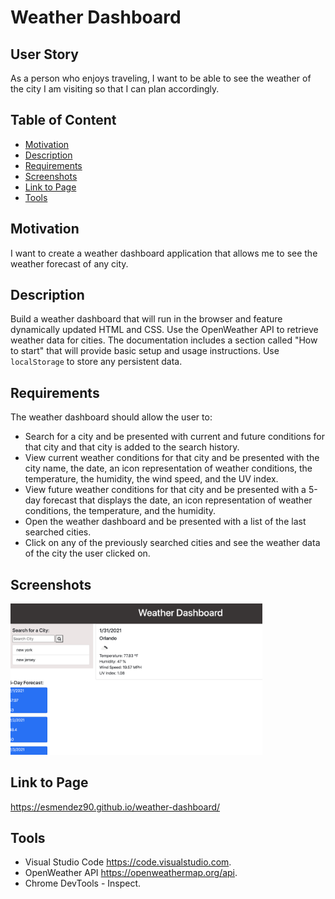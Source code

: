 # Weather Dashboard

## User Story

As a person who enjoys traveling, I want to be able to see the weather of the city I am visiting so that I can plan accordingly. 

## Table of Content

* [Motivation](#motivation)
* [Description](#description)
* [Requirements](#requirements)
* [Screenshots](#screenshots)
* [Link to Page](#link-to-page)
* [Tools](#tools)

## Motivation

I want to create a weather dashboard application that allows me to see the weather forecast of any city. 

## Description

Build a weather dashboard that will run in the browser and feature dynamically updated HTML and CSS. Use the OpenWeather API to retrieve weather data for cities. The documentation includes a section called "How to start" that will provide basic setup and usage instructions. Use `localStorage` to store any persistent data.

## Requirements 

The weather dashboard should allow the user to:

* Search for a city and be presented with current and future conditions for that city and that city is added to the search history.
* View current weather conditions for that city and be presented with the city name, the date, an icon representation of weather conditions, the temperature, the humidity, the wind speed, and the UV index.
* View future weather conditions for that city and be presented with a 5-day forecast that displays the date, an icon representation of weather conditions, the temperature, and the humidity.
* Open the weather dashboard and be presented with a list of the last searched cities.
* Click on any of the previously searched cities and see the weather data of the city the user clicked on.

## Screenshots

<img src="assets/images/weather-dashboard.png" alt="Weather dashboard" width="80%" height="75%">

## Link to Page

<https://esmendez90.github.io/weather-dashboard/>

## Tools

* Visual Studio Code <https://code.visualstudio.com>.
* OpenWeather API <https://openweathermap.org/api>.
* Chrome DevTools - Inspect.
 